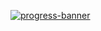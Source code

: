 [![progress-banner](https://backend.codecrafters.io/progress/shell/e5721845-390a-4855-8cdd-395ed54f0ab7)](https://app.codecrafters.io/users/codecrafters-bot?r=2qF)


